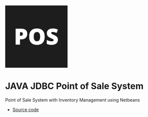 ![](https://github.com/CyanFroste/JAVA-JDBC-Point-of-Sale-System/blob/master/Icon/IconPOS.png)
# JAVA JDBC Point of Sale System
Point of Sale System with Inventory Management using Netbeans

- [Source code](https://github.com/CyanFroste/JAVA-JDBC-Point-of-Sale-System/tree/master/src/FullPOS)
